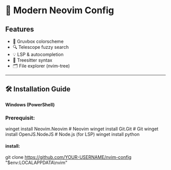 # 🚀 Modern Neovim Config


## Features
- 🌈 Gruvbox colorscheme
- 🔍 Telescope fuzzy search
- 💡 LSP & autocompletion
- 🧠 Treesitter syntax
- 🗂️ File explorer (nvim-tree)

---

## 🛠️ Installation Guide

#### Windows (PowerShell)

### Prerequisit:

winget install Neovim.Neovim  # Neovim
winget install Git.Git         # Git
winget install OpenJS.NodeJS   # Node.js (for LSP)
winget install python

#### install:
git clone https://github.com/YOUR-USERNAME/nvim-config "$env:LOCALAPPDATA\nvim"